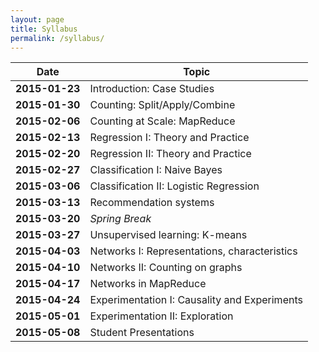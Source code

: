 ```yaml
---
layout: page
title: Syllabus
permalink: /syllabus/
---
```


|Date|Topic|
|----|-----|
|**2015-01-23**|Introduction: Case Studies|
|**2015-01-30**|Counting: Split/Apply/Combine|
|**2015-02-06**|Counting at Scale: MapReduce|
|**2015-02-13**|Regression I: Theory and Practice|
|**2015-02-20**|Regression II: Theory and Practice|
|**2015-02-27**|Classification I: Naive Bayes|
|**2015-03-06**|Classification II: Logistic Regression|
|**2015-03-13**|Recommendation systems|
|**2015-03-20**|*Spring Break*|
|**2015-03-27**|Unsupervised learning: K-means|
|**2015-04-03**|Networks I: Representations, characteristics|
|**2015-04-10**|Networks II: Counting on graphs|
|**2015-04-17**|Networks in MapReduce|
|**2015-04-24**|Experimentation I: Causality and Experiments|
|**2015-05-01**|Experimentation II: Exploration|
|**2015-05-08**|Student Presentations|
